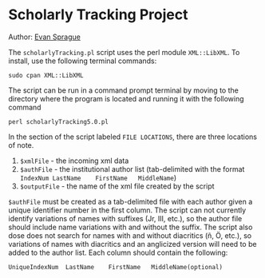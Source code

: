 # Scholarly Tracking Project
Author: [Evan Sprague](https://github.com/EvanSprague)

The `scholarlyTracking.pl` script uses the perl module `XML::LibXML`.
To install, use the following terminal commands:

    sudo cpan XML::LibXML

The script can be run in a command prompt terminal by moving to the
directory where the program is located and running it with the
following command

    perl scholarlyTracking5.0.pl

In the section of the script labeled `FILE LOCATIONS`, there are three
locations of note.

1. `$xmlFile` - the incoming xml data
2. `$authFile` - the institutional author list (tab-delimited with the
   format `IndexNum	LastName	FirstName	MiddleName`)
3. `$outputFile` - the name of the xml file created by the script

`$authFile` must be created as a tab-delimited file with each author
given a unique identifier number in the first column.  The script can
not currently identify variations of names with suffixes (Jr, III,
etc.), so the author file should include name variations with and
without the suffix.  The script also dose does not search for names
with and without diacritics (ñ, Ö, etc.), so variations of names with
diacritics and an anglicized version will need to be added to the
author list.  Each column should contain the following:

    UniqueIndexNum	LastName	FirstName	MiddleName(optional)
